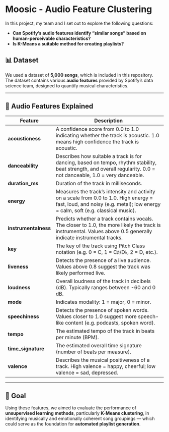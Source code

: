 # Moosic - Audio Feature Clustering 

In this project, my team and I set out to explore the following questions:

- **Can Spotify’s audio features identify “similar songs” based on human-perceivable characteristics?**
- **Is K-Means a suitable method for creating playlists?**

## 📊 Dataset

We used a dataset of **5,000 songs**, which is included in this repository.  
The dataset contains various **audio features** provided by Spotify’s data science team, designed to quantify musical characteristics.

---

## 🎼 Audio Features Explained

| Feature            | Description |
|--------------------|-------------|
| **acousticness**   | A confidence score from 0.0 to 1.0 indicating whether the track is acoustic. 1.0 means high confidence the track is acoustic. |
| **danceability**   | Describes how suitable a track is for dancing, based on tempo, rhythm stability, beat strength, and overall regularity. 0.0 = not danceable, 1.0 = very danceable. |
| **duration_ms**    | Duration of the track in milliseconds. |
| **energy**         | Measures the track’s intensity and activity on a scale from 0.0 to 1.0. High energy = fast, loud, and noisy (e.g. metal); low energy = calm, soft (e.g. classical music). |
| **instrumentalness** | Predicts whether a track contains vocals. The closer to 1.0, the more likely the track is instrumental. Values above 0.5 generally indicate instrumental tracks. |
| **key**            | The key of the track using Pitch Class notation (e.g. 0 = C, 1 = C♯/D♭, 2 = D, etc.). |
| **liveness**       | Detects the presence of a live audience. Values above 0.8 suggest the track was likely performed live. |
| **loudness**       | Overall loudness of the track in decibels (dB). Typically ranges between -60 and 0 dB. |
| **mode**           | Indicates modality: 1 = major, 0 = minor. |
| **speechiness**    | Detects the presence of spoken words. Values closer to 1.0 suggest more speech-like content (e.g. podcasts, spoken word). |
| **tempo**          | The estimated tempo of the track in beats per minute (BPM). |
| **time_signature** | The estimated overall time signature (number of beats per measure). |
| **valence**        | Describes the musical positiveness of a track. High valence = happy, cheerful; low valence = sad, depressed. |

---

## 🚀 Goal

Using these features, we aimed to evaluate the performance of **unsupervised learning methods**, particularly **K-Means clustering**, in identifying musically and emotionally coherent song groupings — which could serve as the foundation for **automated playlist generation**.

